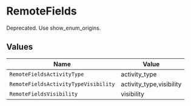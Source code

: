 # RemoteFields

Deprecated. Use show_enum_origins.


## Values

| Name                                 | Value                                |
| ------------------------------------ | ------------------------------------ |
| `RemoteFieldsActivityType`           | activity_type                        |
| `RemoteFieldsActivityTypeVisibility` | activity_type,visibility             |
| `RemoteFieldsVisibility`             | visibility                           |